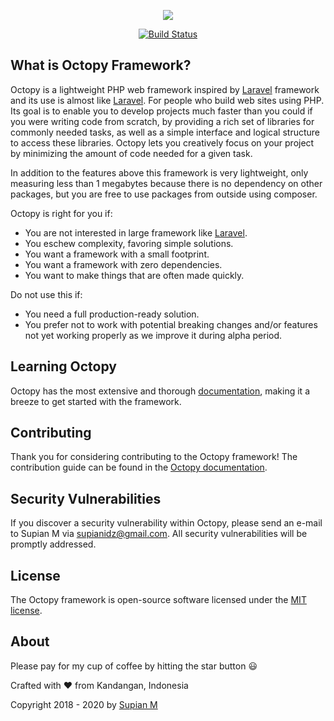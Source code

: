 <p align="center">
	<img src="https://i.ibb.co/gWgwg2m/230.png">
</p>

<p align="center">
	<a href="https://travis-ci.org/SupianIDz/OctopyFramework">
		<img src="https://travis-ci.org/SupianIDz/OctopyFramework.svg?branch=master" alt="Build Status">
	</a>
</p>

## What is Octopy Framework?

Octopy is a lightweight PHP web framework inspired by [Laravel](https://laravel.com/) framework and its use is almost like [Laravel](https://laravel.com/). For people who build web sites using PHP. Its goal is to enable you to develop projects much faster than you could if you were writing code from scratch, by providing a rich set of libraries for commonly needed tasks, as well as a simple interface and logical structure to access these libraries. Octopy lets you creatively focus on your project by minimizing the amount of code needed for a given task.

In addition to the features above this framework is very lightweight, only measuring less than 1 megabytes because there is no dependency on other packages, but you are free to use packages from outside using composer.

Octopy is right for you if:

* You are not interested in large framework like [Laravel](https://laravel.com/).
* You eschew complexity, favoring simple solutions.
* You want a framework with a small footprint.
* You want a framework with zero dependencies.
* You want to make things that are often made quickly.

Do not use this if:

* You need a full production-ready solution.
* You prefer not to work with potential breaking changes and/or features not yet working properly as we improve it during alpha period.


## Learning Octopy

Octopy has the most extensive and thorough [documentation](https://framework.octopy.id/docs/introduction), making it a breeze to get started with the framework.

## Contributing

Thank you for considering contributing to the Octopy framework! The contribution guide can be found in the [Octopy documentation](https://framework.octopy.id/docs/contributions).

## Security Vulnerabilities

If you discover a security vulnerability within Octopy, please send an e-mail to Supian M via [supianidz@gmail.com](mailto:supianidz@gmail.com). All security vulnerabilities will be promptly addressed.

## License

The Octopy framework is open-source software licensed under the [MIT license](https://opensource.org/licenses/MIT).

## About

Please pay for my cup of coffee by hitting the star button :smiley:

Crafted with :heart: from Kandangan, Indonesia

Copyright 2018 - 2020 by [Supian M](mailto:supianidz@gmail.com)

